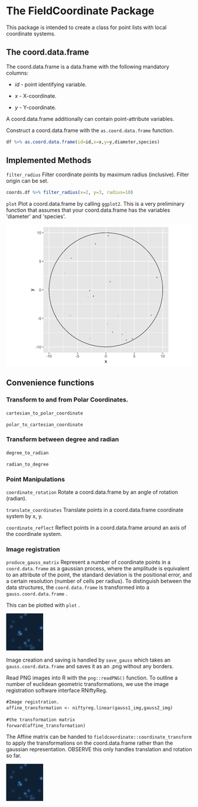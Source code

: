 # The FieldCoordinate Package

This package is intended to create a class for point lists with local coordinate systems.

## The coord.data.frame

The coord.data.frame is a data.frame with the following mandatory columns:

-   *id* - point identifying variable.

-   *x* - X-coordinate.

-   *y -* Y-coordinate.

A coord.data.frame additionally can contain point-attribute variables.

Construct a coord.data.frame with the `as.coord.data.frame` function.

``` r
df %>% as.coord.data.frame(id=id,x=x,y=y,diameter,species)
```

## Implemented Methods

`filter_radius` Filter coordinate points by maximum radius (inclusive). Filter origin can be set.

``` r
coords.df %>% filter_radius(x=2, y=3, radius=10)
```

`plot` Plot a coord.data.frame by calling `ggplot2`. This is a very preliminary function that assumes that your coord.data.frame has the variables 'diameter' and 'species'.

![A simple plot of a coord.data.frame](https://github.com/Silviculturalist/fieldcoordinate/blob/main/img/coordinate_plot.png?raw=true)

## Convenience functions

### Transform to and from Polar Coordinates.

`cartesian_to_polar_coordinate`

`polar_to_cartesian_coordinate`

### Transform between degree and radian

`degree_to_radian`

`radian_to_degree`

### Point Manipulations

`coordinate_rotation` Rotate a coord.data.frame by an angle of rotation (radian).

`translate_coordinates` Translate points in a coord.data.frame coordinate system by x, y.

`coordinate_reflect` Reflect points in a coord.data.frame around an axis of the coordinate system.

### Image registration

`produce_gauss_matrix` Represent a number of coordinate points in a `coord.data.frame` as a gaussian process, where the amplitude is equivalent to an attribute of the point, the standard deviation is the positional error, and a certain resolution (number of cells per radius). To distinguish between the data structures, the `coord.data.frame` is transformed into a `gauss.coord.data.frame` .

This can be plotted with `plot` .

![A gaussian signal representation of a coord.data.frame](https://github.com/Silviculturalist/fieldcoordinate/blob/main/img/gauss1.png?raw=true)

Image creation and saving is handled by `save_gauss` which takes an `gauss.coord.data.frame` and saves it as an .png without any borders.

Read PNG images into R with the `png::readPNG()` function. To outline a number of euclidean geometric transformations, we use the image registration software interface RNiftyReg.

```{r}
#Image registration.
affine_transformation <- niftyreg.linear(gauss1_img,gauss2_img)

#the transformation matrix
forward(affine_transformation)
```

The Affine matrix can be handed to `fieldcoordinate::coordinate_transform` to apply the transformations on the coord.data.frame rather than the gaussian representation. OBSERVE this only handles translation and rotation so far.

![source, target, transformed source](https://github.com/Silviculturalist/fieldcoordinate/blob/main/img/animation.gif?raw=true)
